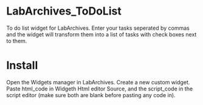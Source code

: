# LabArchives_ToDoList
To do list widget for LabArchives. Enter your tasks seperated by commas and the widget will transform them into a list of tasks with check boxes next to them.

# Install
Open the Widgets manager in LabArchives. Create a new custom widget. Paste html_code in Widgeth Html editor Source, and the script_code in the script editor (make sure both are blank before pasting any code in).
